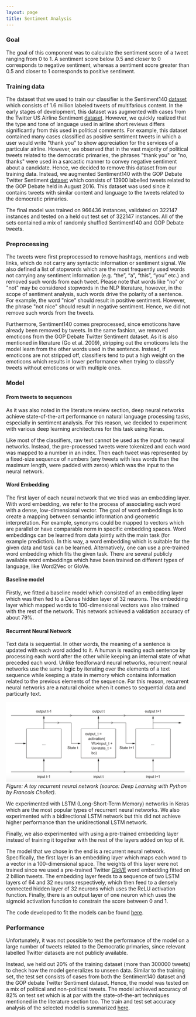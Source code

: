 ```yaml
---
layout: page
title: Sentiment Analysis
---
```



### Goal

The goal of this component was to calculate the sentiment score of a tweet ranging from 0 to 1. A sentiment score below 0.5 and closer to 0 corresponds to negative sentiment, whereas a sentiment score greater than 0.5 and closer to 1 corresponds to positive sentiment. 

### Training data

The dataset that we used to train our classifier is the Sentiment140 [dataset](http://help.sentiment140.com/for-students) which consists of 1.6 million labeled tweets of multifarious content. In the early stages of development, this dataset was augmented with cases from the Twitter US Airline Sentiment [dataset](https://www.kaggle.com/crowdflower/twitter-airline-sentiment). However, we quickly realized that the type and tone of language used in airline short reviews differs significantly from this used in political comments. For example, this dataset contained many cases classified as positive sentiment tweets in which a user would write "thank you" to show appreciation for the services of a particular airline. However, we observed that in the vast majority of political tweets related to the democratic primaries, the phrases "thank you" or "no, thanks" were used in a sarcastic manner to convey negative sentiment about a candidate. Hence, we decided to remove this dataset from our training data. Instead, we augmented Sentiment140 with the GOP Debate Twitter Sentiment [dataset](https://www.kaggle.com/crowdflower/first-gop-debate-twitter-sentiment) which consists of 13900 labelled tweets related to the GOP Debate held in August 2016. This dataset was used since it contains tweets with similar content and language to the tweets related to the democratic primaries.

The final model was trained on 966436 instances, validated on 322147 instances and tested on a held out test set of 322147 instances. All of the sets contained a mix of randomly shuffled Sentiment140 and GOP Debate tweets.



### Preprocessing

The tweets were first preprocessed to remove hashtags, mentions and web links, which do not carry any syntactic information or sentiment signal. We also defined a list of stopwords which are the most frequently used words not carrying any sentiment information (e.g. “the”, “a”, “this”, “you” etc.) and removed such words from each tweet. Please note that words like "no" or "not" may be considered stopwords in the NLP literature, however, in the scope of sentiment analysis, such words drive the polarity of a sentence. For example, the word "nice" should result in positive sentiment. However, the phrase "not nice" should result in negative sentiment. Hence, we did not remove such words from the tweets.

Furthermore, Sentiment140 comes preprocessed, since emoticons have already been removed by tweets. In the same fashion, we removed emoticons from the GOP Debate Twitter Sentiment dataset. As it is also mentioned in literature (Go et al. 2009), stripping out the emoticons lets the model learn from the other words used in the sentence. Instead, if emoticons are not stripped off, classifiers tend to put a high weight on the emoticons which results in lower performance when trying to classify tweets without emoticons or with multiple ones.

### Model

#### From tweets to sequences

As it was also noted in the literature review section, deep neural networks achieve state-of-the-art performance on natural language processing tasks, especially in sentiment analysis. For this reason, we decided to experiment with various deep learning architectures for this task using Keras. 

Like most of the classifiers, raw text cannot be used as the input to neural networks. Instead, the pre-processed tweets were tokenized and each word was mapped to a number in an index.  Then each tweet was represented by a fixed-size sequence of numbers (any tweets with less words than the maximum length, were padded with zeros) which was the input to the neural network.

#### Word Embedding

The first layer of each neural network that we tried was an embedding layer. With word embedding, we refer to the process of associating each word with a dense, low-dimensional vector. The goal of word embeddings is to create a mapping between semantic information and geometric interpretation. For example, synonyms could be mapped to vectors which are parallel or have comparable norm in specific embedding spaces. Word embeddings can be learned from data jointly with the main task (for example prediction). In this way, a word embedding which is suitable for the given data and task can be learned. Alternatively, one can use a pre-trained word embedding which fits the given task. There are several publicly available word embeddings which have been trained on different types of language, like Word2Vec or GloVe. 

#### Baseline model

Firstly, we fitted a baseline model which consisted of an embedding layer which was then fed to a Dense hidden layer of 32 neurons. The embedding layer which mapped words to 100-dimensional vectors was also trained with the rest of the network. This network achieved a validation accuracy of about 79%. 

#### Recurrent Neural Network

Text data is sequential. In other words, the meaning of a sentence is updated with each word added to it. A human is reading each sentence by processing each word after the other while keeping an internal state of what preceded each word. Unlike feedforward neural networks, recurrent neural networks use the same logic by iterating over the elements of a text sequence while keeping a state in memory which contains information related to the previous elements of the sequence. For this reason, recurrent neural networks are a natural choice when it comes to sequential data and particurly text.

![Text](/assets/img/rnn.png)
*Figure: A toy recurrent neural network (source: Deep Learning with Python by Francois Chollet).*

We experimented with LSTM (Long-Short-Term Memory) networks in Keras which are the most popular types of recurrent neural networks. We also experimented with a bidirectional LSTM network but this did not achieve higher performance than the unidirectional LSTM network.

Finally, we also experimented with using a pre-trained embedding layer instead of training it together with the rest of the layers added on top of it.

The model that we chose in the end is a recurrent neural network. Specifically, the first layer is an embedding layer which maps each word to a vector in a 100-dimensional space. The weights of this layer were not trained since we used a pre-trained Twitter [GloVE](https://nlp.stanford.edu/projects/glove/) word embedding fitted on 2 billion tweets. The embedding layer feeds to a sequence of two LSTM layers of 64 and 32 neurons respectively, which then feed to a densely connected hidden layer of 32 neurons which uses the ReLU activation function. Finally, there is an output layer of one neuron which uses the sigmoid activation function to constrain the score between 0 and 1.

The code developed to fit the models can be found [here](https://github.com/benlevyx/twitter-polling/blob/master/notebooks/sentiment%20analysis/sentiment_analysis_exploration.ipynb).

### Performance
Unfortunately, it was not possible to test the performance of the model on a large number of tweets related to the Democratic primaries, since relevant labelled Twitter datasets are not publicly available.

Instead, we held out 20% of the training dataset (more than 300000 tweets) to check how the model generalizes to unseen data. Similar to the training set, the test set consists of cases from both the Sentiment140 dataset and the GOP debate Twitter Sentiment dataset. Hence, the model was tested on a mix of political and non-political tweets. The model achieved accuracy of 82% on test set which is at par with the state-of-the-art techniques mentioned in the literature section too.
The train and test set accuracy analysis of the selected model is summarized [here](https://github.com/benlevyx/twitter-polling/blob/master/notebooks/sentiment%20analysis/sentiment_final_model.ipynb).



